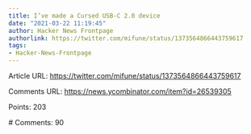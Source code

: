 ```yaml
---
title: I’ve made a Cursed USB-C 2.0 device
date: "2021-03-22 11:19:45"
author: Hacker News Frontpage
authorlink: https://twitter.com/mifune/status/1373564866443759617
tags:
- Hacker-News-Frontpage
---
```


<p>Article URL: <a href="https://twitter.com/mifune/status/1373564866443759617">https://twitter.com/mifune/status/1373564866443759617</a></p>
<p>Comments URL: <a href="https://news.ycombinator.com/item?id=26539305">https://news.ycombinator.com/item?id=26539305</a></p>
<p>Points: 203</p>
<p># Comments: 90</p>
